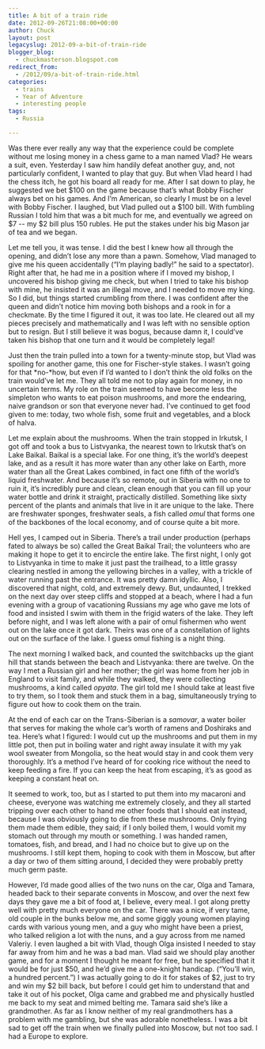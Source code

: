 ```yaml
---
title: A bit of a train ride
date: 2012-09-26T21:08:00+00:00
author: Chuck
layout: post
legacyslug: 2012-09-a-bit-of-train-ride
blogger_blog:
  - chuckmasterson.blogspot.com
redirect_from:
  - /2012/09/a-bit-of-train-ride.html
categories:
  - trains
  - Year of Adventure
  - interesting people
tags:
  - Russia

---
```

Was there ever really any way that
the experience could be complete without me losing money in a chess game to a
man named Vlad? He wears a suit, even. Yesterday I saw him handily defeat
another guy, and, not particularly confident, I wanted to play that guy. But
when Vlad heard I had the chess itch, he got his board all ready for me. After
I sat down to play, he suggested we bet $100 on the game because that’s
what Bobby Fischer always bet on his games. And I’m American, so clearly
I must be on a level with Bobby Fischer. I laughed, but Vlad pulled out a $100
bill. With fumbling Russian I told him that was a bit much for me, and
eventually we agreed on $7 -- my $2 bill plus 150 rubles. He put the
stakes under his big Mason jar of tea and we began.

Let me tell you, it was tense. I did the best I knew how all through the
opening, and didn’t lose any more than a pawn. Somehow, Vlad managed to
give me his queen accidentally (“I’m playing badly!” he said
to a spectator). Right after that, he had me in a position where if I moved my
bishop, I uncovered his bishop giving me check, but when I tried to take his
bishop with mine, he insisted it was an illegal move, and I needed to move my
king. So I did, but things started crumbling from there. I was confident after
the queen and didn’t notice him moving both bishops and a rook in for a
checkmate. By the time I figured it out, it was too late. He cleared out all my
pieces precisely and mathematically and I was left with no sensible option but
to resign. But I still believe it was bogus, because damn it, I could’ve
taken his bishop that one turn and it would be completely legal!

Just then the train pulled into a town for a twenty-minute stop,
but Vlad was spoiling for another game, this one for Fischer-style stakes. I
wasn’t going for that *no-*how, but even if I’d wanted to I
don’t think the old folks on the train would’ve let me. They all
told me not to play again for money, in no uncertain terms. My role on the
train seemed to have become less the simpleton who wants to eat poison
mushrooms, and more the endearing, naive grandson or son that everyone never
had. I’ve continued to get food given to me: today, two whole fish, some
fruit and vegetables, and a block of halva.

Let me explain about the mushrooms. When the train stopped in Irkutsk, I got
off and took a bus to Listvyanka, the nearest town to Irkutsk that’s on
Lake Baikal.  Baikal is a special lake. For one thing, it’s the
world’s deepest lake, and as a result it has more water than any other
lake on Earth, more water than all the Great Lakes combined, in fact one fifth
of the world’s liquid freshwater. And because it’s so remote, out
in Siberia with no one to ruin it, it’s incredibly pure and clean, clean
enough that you can fill up your water bottle and drink it straight,
practically distilled.  Something like sixty percent of the plants and animals
that live in it are unique to the lake. There are freshwater sponges,
freshwater seals, a fish called *omul* that forms one of the backbones of the
local economy, and of course quite a bit more.

Hell yes, I camped out in Siberia.  There’s a trail under production
(perhaps fated to always be so) called the Great Baikal Trail; the volunteers
who are making it hope to get it to encircle the entire lake. The first night,
I only got to Listvyanka in time to make it just past the trailhead, to a
little grassy clearing nestled in among the yellowing birches in a valley, with
a trickle of water running past the entrance. It was pretty damn idyllic. Also,
I discovered that night, cold, and extremely dewy. But, undaunted, I trekked on
the next day over steep cliffs and stopped at a beach, where I had a fun
evening with a group of vacationing Russians my age who gave me lots of food
and insisted I swim with them in the frigid waters of the lake. They left
before night, and I was left alone with a pair of omul fishermen who went out
on the lake once it got dark. Theirs was one of a constellation of lights out
on the surface of the lake. I guess omul fishing is a night thing.

The next morning I walked back, and counted the switchbacks up the giant hill
that stands between the beach and Listvyanka: there are twelve. On the way I
met a Russian girl and her mother; the girl was home from her job in England to
visit family, and while they walked, they were collecting mushrooms, a kind
called *opyata*. The girl told me I should take at least five to try them, so I
took them and stuck them in a bag, simultaneously trying to figure out how to
cook them on the train.

At the end of each car on the Trans-Siberian is a
*samovar*, a water boiler that serves for making the whole car’s
worth of ramens and Doshiraks and tea. Here’s what I figured: I would cut
up the mushrooms and put them in my little pot, then put in boiling water and
right away insulate it with my yak wool sweater from Mongolia, so the heat
would stay in and cook them very thoroughly. It’s a method I’ve
heard of for cooking rice without the need to keep feeding a fire. If you can
keep the heat from escaping, it’s as good as keeping a constant heat
on.

It seemed to work, too, but as I started to put them into my macaroni and
cheese, everyone was watching me extremely closely, and they all started
tripping over each other to hand me other foods that I should eat instead,
because I was obviously going to die from these mushrooms. Only frying them
made them edible, they said; if I only boiled them, I would vomit my stomach
out through my mouth or something. I was handed ramen, tomatoes, fish, and
bread, and I had no choice but to give up on the mushrooms. I still kept them,
hoping to cook with them in Moscow, but after a day or two of them sitting
around, I decided they were probably pretty much germ paste.

However, I’d made good allies of the two nuns on the car, Olga and
Tamara, headed back to their separate convents in Moscow, and over the next few
days they gave me a bit of food at, I believe, every meal. I got along pretty
well with pretty much everyone on the car. There was a nice, if very tame, old
couple in the bunks below me, and some giggly young women playing cards with
various young men, and a guy who might have been a priest, who talked religion
a lot with the nuns, and a guy across from me named Valeriy. I even laughed a
bit with Vlad, though Olga insisted I needed to stay far away from him and he
was a bad man. Vlad said we should play another game, and for a moment I
thought he meant for free, but he specified that it would be for just $50, and
he’d give me a one-knight handicap. (“You’ll win, a hundred
percent.”) I was actually going to do it for stakes of $2, just to try
and win my $2 bill back, but before I could get him to understand that and take
it out of his pocket, Olga came and grabbed me and physically hustled me back
to my seat and mimed belting me. Tamara said she’s like a grandmother. As
far as I know neither of my real grandmothers has a problem with me gambling,
but she was adorable nonetheless. I was a bit sad to get off the train when we
finally pulled into Moscow, but not too sad. I had a Europe to explore.
